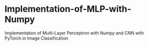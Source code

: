 # Implementation-of-MLP-with-Numpy
Implementation of Multi-Layer Perceptron with Numpy and CNN with PyTorch in Image Classification

